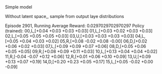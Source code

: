 Simple model

Without latent space,, sample from output laye distributions

Episode 2901, Running Average Reward: 0.0297029702970297
Policy (trained):
00,L,[+0.04 +0.03 +0.03 +0.03] 01,L,[+0.03 +0.02 +0.03 +0.03] 02,L,[+0.05 +0.05 +0.05 +0.03] 03,U,[+0.03 +0.03 +0.03 +0.03]
04,L,[+0.05 +0.04 +0.03 +0.02] 05,R,[+0.08 -0.02 +0.08 -0.00] 06,D,[+0.02 +0.06 +0.02 +0.03] 07,L,[+0.09 +0.09 +0.07 +0.06]
08,D,[+0.05 +0.06 +0.05 +0.05] 09,R,[+0.08 +0.09 +0.11 +0.03] 10,L,[+0.13 +0.04 +0.04 +0.02] 11,R,[-0.04 -0.07 +0.12 +0.06]
12,R,[+0.01 +0.06 +0.10 +0.09] 13,U,[+0.09 +0.13 +0.07 +0.19] 14,D,[+0.20 +0.23 +0.05 +0.17] 15,L,[+0.05 -0.02 +0.00 -0.09]


